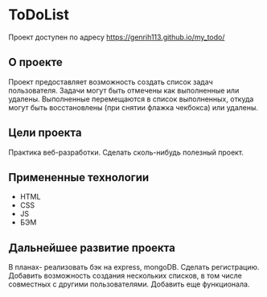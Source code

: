 # ToDoList 

Проект доступен по адресу 
https://genrih113.github.io/my_todo/ 

## О проекте

Проект предоставляет возможность создать список задач пользователя. 
Задачи могут быть отмечены как выполненные или удалены. 
Выполненные перемещаются в список выполненных, откуда могут быть 
восстановлены (при снятии флажка чекбокса) или удалены.

## Цели проекта 

Практика веб-разработки. 
Сделать сколь-нибудь полезный проект.

## Примененные технологии

* HTML
* CSS
* JS
* БЭМ

## Дальнейшее развитие проекта 

В планах- реализовать бэк на express, mongoDB. Сделать регистрацию. 
Добавить возможность создания нескольких списков, в том числе совместных 
с другими пользователями. Добавить еще функционала.


